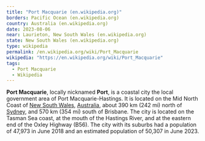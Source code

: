 ```yaml
---
title: "Port Macquarie (en.wikipedia.org)"
borders: Pacific Ocean (en.wikipedia.org)
country: Australia (en.wikipedia.org)
date: 2023-08-06
near: Laurieton, New South Wales (en.wikipedia.org)
state: New South Wales (en.wikipedia.org)
type: wikipedia
permalink: /en.wikipedia.org/wiki/Port_Macquarie
wikipedia: "https://en.wikipedia.org/wiki/Port_Macquarie"
tags:
  - Port Macquarie
  - Wikipedia
---
```

**Port Macquarie**, locally nicknamed **Port**, is a coastal city the local government area of Port Macquarie-Hastings. It is located on the Mid North Coast of [New South Wales](/en.wikipedia.org/wiki/New_South_Wales), [Australia](/en.wikipedia.org/wiki/Australia), about 390 km (242 mi) north of [Sydney](/en.wikipedia.org/wiki/Sydney), and 570 km (354 mi) south of Brisbane. The city is located on the Tasman Sea coast, at the mouth of the Hastings River, and at the eastern end of the Oxley Highway (B56). The city with its suburbs had a population of 47,973 in June 2018 and an estimated population of 50,307 in June 2023.
